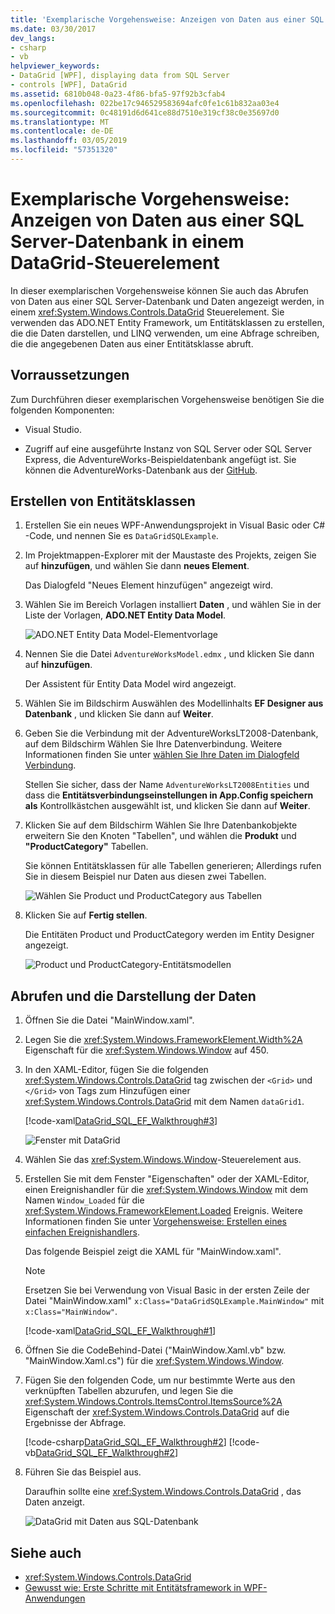 ```yaml
---
title: 'Exemplarische Vorgehensweise: Anzeigen von Daten aus einer SQL Server-Datenbank in einem DataGrid-Steuerelement'
ms.date: 03/30/2017
dev_langs:
- csharp
- vb
helpviewer_keywords:
- DataGrid [WPF], displaying data from SQL Server
- controls [WPF], DataGrid
ms.assetid: 6810b048-0a23-4f86-bfa5-97f92b3cfab4
ms.openlocfilehash: 022be17c946529583694afc0fe1c61b832aa03e4
ms.sourcegitcommit: 0c48191d6d641ce88d7510e319cf38c0e35697d0
ms.translationtype: MT
ms.contentlocale: de-DE
ms.lasthandoff: 03/05/2019
ms.locfileid: "57351320"
---
```

# <a name="walkthrough-display-data-from-a-sql-server-database-in-a-datagrid-control"></a>Exemplarische Vorgehensweise: Anzeigen von Daten aus einer SQL Server-Datenbank in einem DataGrid-Steuerelement

In dieser exemplarischen Vorgehensweise können Sie auch das Abrufen von Daten aus einer SQL Server-Datenbank und Daten angezeigt werden, in einem <xref:System.Windows.Controls.DataGrid> Steuerelement. Sie verwenden das ADO.NET Entity Framework, um Entitätsklassen zu erstellen, die die Daten darstellen, und LINQ verwenden, um eine Abfrage schreiben, die die angegebenen Daten aus einer Entitätsklasse abruft.

## <a name="prerequisites"></a>Vorraussetzungen

Zum Durchführen dieser exemplarischen Vorgehensweise benötigen Sie die folgenden Komponenten:

-   Visual Studio.

-   Zugriff auf eine ausgeführte Instanz von SQL Server oder SQL Server Express, die AdventureWorks-Beispieldatenbank angefügt ist. Sie können die AdventureWorks-Datenbank aus der [GitHub](https://github.com/Microsoft/sql-server-samples/releases).

## <a name="create-entity-classes"></a>Erstellen von Entitätsklassen

1.  Erstellen Sie ein neues WPF-Anwendungsprojekt in Visual Basic oder C# -Code, und nennen Sie es `DataGridSQLExample`.

2.  Im Projektmappen-Explorer mit der Maustaste des Projekts, zeigen Sie auf **hinzufügen**, und wählen Sie dann **neues Element**.

     Das Dialogfeld "Neues Element hinzufügen" angezeigt wird.

3.  Wählen Sie im Bereich Vorlagen installiert **Daten** , und wählen Sie in der Liste der Vorlagen, **ADO.NET Entity Data Model**.

     ![ADO.NET Entity Data Model-Elementvorlage](../../wcf/feature-details/./media/ado-net-entity-data-model-item-template.png)

4.  Nennen Sie die Datei `AdventureWorksModel.edmx` , und klicken Sie dann auf **hinzufügen**.

     Der Assistent für Entity Data Model wird angezeigt.

5.  Wählen Sie im Bildschirm Auswählen des Modellinhalts **EF Designer aus Datenbank** , und klicken Sie dann auf **Weiter**.

6.  Geben Sie die Verbindung mit der AdventureWorksLT2008-Datenbank, auf dem Bildschirm Wählen Sie Ihre Datenverbindung. Weitere Informationen finden Sie unter [wählen Sie Ihre Daten im Dialogfeld Verbindung](https://go.microsoft.com/fwlink/?LinkId=160190).

    Stellen Sie sicher, dass der Name `AdventureWorksLT2008Entities` und dass die **Entitätsverbindungseinstellungen in App.Config speichern als** Kontrollkästchen ausgewählt ist, und klicken Sie dann auf **Weiter**.

7.  Klicken Sie auf dem Bildschirm Wählen Sie Ihre Datenbankobjekte erweitern Sie den Knoten "Tabellen", und wählen die **Produkt** und **"ProductCategory"** Tabellen.

     Sie können Entitätsklassen für alle Tabellen generieren; Allerdings rufen Sie in diesem Beispiel nur Daten aus diesen zwei Tabellen.

     ![Wählen Sie Product und ProductCategory aus Tabellen](./media/datagrid-sql-ef-step4.png "DataGrid_SQL_EF_Step4")

8. Klicken Sie auf **Fertig stellen**.

     Die Entitäten Product und ProductCategory werden im Entity Designer angezeigt.

     ![Product und ProductCategory-Entitätsmodellen](./media/datagrid-sql-ef-step5.png "DataGrid_SQL_EF_Step5")

## <a name="retrieve-and-present-the-data"></a>Abrufen und die Darstellung der Daten

1.  Öffnen Sie die Datei "MainWindow.xaml".

2.  Legen Sie die <xref:System.Windows.FrameworkElement.Width%2A> Eigenschaft für die <xref:System.Windows.Window> auf 450.

3.  In den XAML-Editor, fügen Sie die folgenden <xref:System.Windows.Controls.DataGrid> tag zwischen der `<Grid>` und `</Grid>` von Tags zum Hinzufügen einer <xref:System.Windows.Controls.DataGrid> mit dem Namen `dataGrid1`.

     [!code-xaml[DataGrid_SQL_EF_Walkthrough#3](~/samples/snippets/csharp/VS_Snippets_Wpf/DataGrid_SQL_EF_Walkthrough/CS/MainWindow.xaml#3)]

     ![Fenster mit DataGrid](./media/datagrid-sql-ef-step6.png "DataGrid_SQL_EF_Step6")

4.  Wählen Sie das <xref:System.Windows.Window>-Steuerelement aus.

5.  Erstellen Sie mit dem Fenster "Eigenschaften" oder der XAML-Editor, einen Ereignishandler für die <xref:System.Windows.Window> mit dem Namen `Window_Loaded` für die <xref:System.Windows.FrameworkElement.Loaded> Ereignis. Weitere Informationen finden Sie unter [Vorgehensweise: Erstellen eines einfachen Ereignishandlers](https://docs.microsoft.com/previous-versions/visualstudio/visual-studio-2010/bb675300(v=vs.100)).

     Das folgende Beispiel zeigt die XAML für "MainWindow.xaml".

    > [!NOTE]
    > Ersetzen Sie bei Verwendung von Visual Basic in der ersten Zeile der Datei "MainWindow.xaml" `x:Class="DataGridSQLExample.MainWindow"` mit `x:Class="MainWindow"`.

     [!code-xaml[DataGrid_SQL_EF_Walkthrough#1](~/samples/snippets/csharp/VS_Snippets_Wpf/DataGrid_SQL_EF_Walkthrough/CS/MainWindow.xaml#1)]

6.  Öffnen Sie die CodeBehind-Datei ("MainWindow.Xaml.vb" bzw. "MainWindow.Xaml.cs") für die <xref:System.Windows.Window>.

7.  Fügen Sie den folgenden Code, um nur bestimmte Werte aus den verknüpften Tabellen abzurufen, und legen Sie die <xref:System.Windows.Controls.ItemsControl.ItemsSource%2A> Eigenschaft der <xref:System.Windows.Controls.DataGrid> auf die Ergebnisse der Abfrage.

     [!code-csharp[DataGrid_SQL_EF_Walkthrough#2](~/samples/snippets/csharp/VS_Snippets_Wpf/DataGrid_SQL_EF_Walkthrough/CS/MainWindow.xaml.cs#2)]
     [!code-vb[DataGrid_SQL_EF_Walkthrough#2](~/samples/snippets/visualbasic/VS_Snippets_Wpf/DataGrid_SQL_EF_Walkthrough/VB/MainWindow.xaml.vb#2)]

8.  Führen Sie das Beispiel aus.

     Daraufhin sollte eine <xref:System.Windows.Controls.DataGrid> , das Daten anzeigt.

     ![DataGrid mit Daten aus SQL-Datenbank](./media/datagrid-sql-ef-step7.png "DataGrid_SQL_EF_Step7")

## <a name="see-also"></a>Siehe auch

- <xref:System.Windows.Controls.DataGrid>
- [Gewusst wie: Erste Schritte mit Entitätsframework in WPF-Anwendungen](https://go.microsoft.com/fwlink/?LinkId=159868)